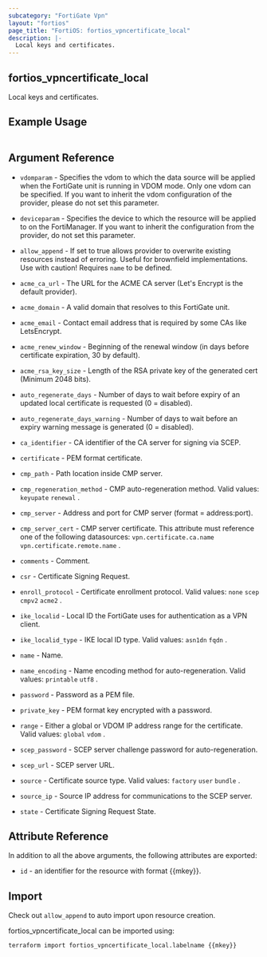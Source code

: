 ```yaml
---
subcategory: "FortiGate Vpn"
layout: "fortios"
page_title: "FortiOS: fortios_vpncertificate_local"
description: |-
  Local keys and certificates.
---
```


## fortios_vpncertificate_local
Local keys and certificates.

## Example Usage

```hcl

```

## Argument Reference
* `vdomparam` - Specifies the vdom to which the data source will be applied when the FortiGate unit is running in VDOM mode. Only one vdom can be specified. If you want to inherit the vdom configuration of the provider, please do not set this parameter.
* `deviceparam` - Specifies the device to which the resource will be applied to on the FortiManager. If you want to inherit the configuration from the provider, do not set this parameter.
* `allow_append` - If set to true allows provider to overwrite existing resources instead of erroring. Useful for brownfield implementations. Use with caution! Requires `name` to be defined.

* `acme_ca_url` - The URL for the ACME CA server (Let's Encrypt is the default provider).
* `acme_domain` - A valid domain that resolves to this FortiGate unit.
* `acme_email` - Contact email address that is required by some CAs like LetsEncrypt.
* `acme_renew_window` - Beginning of the renewal window (in days before certificate expiration, 30 by default).
* `acme_rsa_key_size` - Length of the RSA private key of the generated cert (Minimum 2048 bits).
* `auto_regenerate_days` - Number of days to wait before expiry of an updated local certificate is requested (0 = disabled).
* `auto_regenerate_days_warning` - Number of days to wait before an expiry warning message is generated (0 = disabled).
* `ca_identifier` - CA identifier of the CA server for signing via SCEP.
* `certificate` - PEM format certificate.
* `cmp_path` - Path location inside CMP server.
* `cmp_regeneration_method` - CMP auto-regeneration method. Valid values: `keyupate` `renewal` .
* `cmp_server` - Address and port for CMP server (format = address:port).
* `cmp_server_cert` - CMP server certificate. This attribute must reference one of the following datasources: `vpn.certificate.ca.name` `vpn.certificate.remote.name` .
* `comments` - Comment.
* `csr` - Certificate Signing Request.
* `enroll_protocol` - Certificate enrollment protocol. Valid values: `none` `scep` `cmpv2` `acme2` .
* `ike_localid` - Local ID the FortiGate uses for authentication as a VPN client.
* `ike_localid_type` - IKE local ID type. Valid values: `asn1dn` `fqdn` .
* `name` - Name.
* `name_encoding` - Name encoding method for auto-regeneration. Valid values: `printable` `utf8` .
* `password` - Password as a PEM file.
* `private_key` - PEM format key encrypted with a password.
* `range` - Either a global or VDOM IP address range for the certificate. Valid values: `global` `vdom` .
* `scep_password` - SCEP server challenge password for auto-regeneration.
* `scep_url` - SCEP server URL.
* `source` - Certificate source type. Valid values: `factory` `user` `bundle` .
* `source_ip` - Source IP address for communications to the SCEP server.
* `state` - Certificate Signing Request State.

## Attribute Reference

In addition to all the above arguments, the following attributes are exported:
* `id` - an identifier for the resource with format {{mkey}}.

## Import

Check out `allow_append` to auto import upon resource creation.

fortios_vpncertificate_local can be imported using:
```sh
terraform import fortios_vpncertificate_local.labelname {{mkey}}
```
